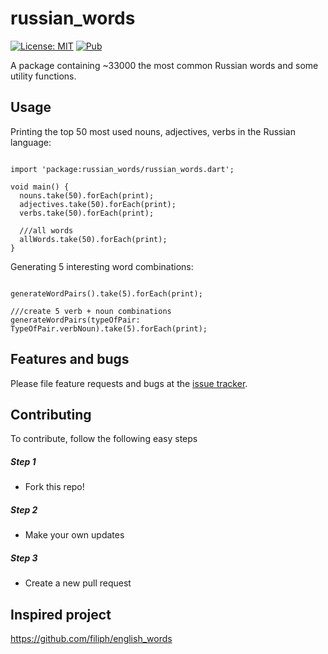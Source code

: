# russian_words

[![License: MIT](https://img.shields.io/badge/License-MIT-yellow.svg)](https://opensource.org/licenses/MIT)
[![Pub](https://img.shields.io/pub/v/russian_words)](https://pub.dev/packages/russian_words)

A package containing ~33000 the most common Russian words and some utility functions.

## Usage
Printing the top 50 most used nouns, adjectives, verbs in the Russian language:

```

import 'package:russian_words/russian_words.dart';

void main() {
  nouns.take(50).forEach(print);
  adjectives.take(50).forEach(print);
  verbs.take(50).forEach(print);
  
  ///all words
  allWords.take(50).forEach(print);
}

```

Generating 5 interesting word combinations:

```

generateWordPairs().take(5).forEach(print);

///create 5 verb + noun combinations
generateWordPairs(typeOfPair: TypeOfPair.verbNoun).take(5).forEach(print);

```

## Features and bugs

Please file feature requests and bugs at the [issue tracker](https://github.com/RenatFakhrutdinov/russian_words/issues/).

## Contributing

To contribute, follow the following easy steps
##### Step 1
- Fork this repo!
##### Step 2
- Make your own updates
##### Step 3
- Create a new pull request

## Inspired project

https://github.com/filiph/english_words
